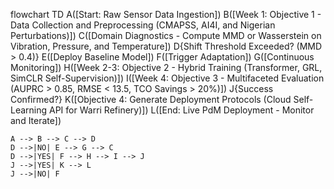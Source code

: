 flowchart TD
    A([Start: Raw Sensor Data Ingestion])
    B([Week 1: Objective 1 - Data Collection and Preprocessing (CMAPSS, AI4I, and Nigerian Perturbations)])
    C([Domain Diagnostics - Compute MMD or Wasserstein on Vibration, Pressure, and Temperature])
    D{Shift Threshold Exceeded? (MMD > 0.4)}
    E([Deploy Baseline Model])
    F([Trigger Adaptation])
    G([Continuous Monitoring])
    H([Week 2-3: Objective 2 - Hybrid Training (Transformer, GRL, SimCLR Self-Supervision)])
    I([Week 4: Objective 3 - Multifaceted Evaluation (AUPRC > 0.85, RMSE < 13.5, TCO Savings > 20%)])
    J{Success Confirmed?}
    K([Objective 4: Generate Deployment Protocols (Cloud Self-Learning API for Warri Refinery)])
    L([End: Live PdM Deployment - Monitor and Iterate])

    A --> B --> C --> D
    D -->|NO| E --> G --> C
    D -->|YES| F --> H --> I --> J
    J -->|YES| K --> L
    J -->|NO| F
